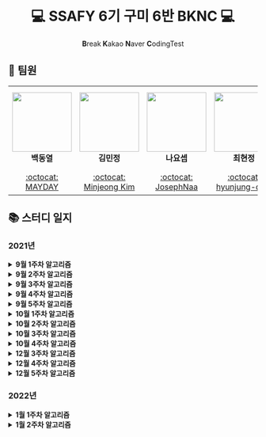 <h1 align="center">💻 SSAFY 6기 구미 6반  BKNC 💻</h1>
<p align="center"><b>B</b>reak<b> K</b>akao <b>N</b>aver <b>C</b>odingTest</p>

## 👋 팀원

<table>
    <tr height="170px">
        <td align="center" width="170px">
            <a href="https://github.com/micro155"><img height="120px" width="120px" src="https://avatars.githubusercontent.com/u/69238456?v=4"/></a>
            <br />
            <strong>백동열</strong>
        </td>
        <td align="center" width="170px">
            <a href="https://github.com/Tenykim1109"><img height="120px" width="120px" src="https://avatars.githubusercontent.com/u/48265915?v=4"/></a>
            <br />
            <strong>김민정</strong>
        </td>
        <td align="center" width="170px">
            <a href="https://github.com/JosephNaa"><img height="120px" width="120px" src="https://avatars.githubusercontent.com/u/17241871?v=4"/></a>
            <br />
            <strong>나요셉</strong>
        </td>
        <td align="center" width="170px">
            <a href="https://github.com/hyunjung-choi"><img height="120px" width="120px" src="https://avatars.githubusercontent.com/u/69616347?v=4"/></a>
            <br />
            <strong>최현정</strong>
        </td>
    </tr>
    <tr height="50px">
        <td align="center">
            <a href="https://github.com/micro155">:octocat: MAYDAY</a>
            <br />
        </td>
        <td align="center">
            <a href="https://github.com/Tenykim1109">:octocat: Minjeong Kim</a>
            <br />
        <td align="center">
            <a href="https://github.com/JosephNaa">:octocat: JosephNaa</a>
            <br />
        </td>
        <td align="center">
            <a href="https://github.com/hyunjung-choi">:octocat: hyunjung-choi</a>
            <br />
        </td>
    </tr>
</table>

## 📚 스터디 일지

### 2021년

<details markdown="1">
<summary><strong>9월 1주차 알고리즘</strong></summary>
<br/>

|날짜|문제 번호|문제 이름|
|:---:|:---:|:---:|
|8월 30일(월)|<a href="https://www.acmicpc.net/problem/7569" target="_blank">BOJ 7569</a>|<a href="https://www.acmicpc.net/problem/7569" target="_blank">토마토</a>|    
|8월 31일(화)|<a href="https://swexpertacademy.com/main/code/problem/problemDetail.do?contestProbId=AV15OZ4qAPICFAYD&categoryId=AV15OZ4qAPICFAYD&categoryType=CODE" target="_blank">SWEA 1247</a>|<a href="https://swexpertacademy.com/main/code/problem/problemDetail.do?contestProbId=AV15OZ4qAPICFAYD&categoryId=AV15OZ4qAPICFAYD&categoryType=CODE" target="_blank">최적경로</a>|
|9월 1일(수)|<a href="https://swexpertacademy.com/main/code/problem/problemDetail.do?contestProbId=AV15PTkqAPYCFAYD&categoryId=AV15PTkqAPYCFAYD&categoryType=CODE" target="_blank">SWEA 1248</a>|<a href="https://swexpertacademy.com/main/code/problem/problemDetail.do?contestProbId=AV15PTkqAPYCFAYD&categoryId=AV15PTkqAPYCFAYD&categoryType=CODE" target="_blank">공통 조상</a>| 
|9월 1일(수)|<a href="https://swexpertacademy.com/main/code/problem/problemDetail.do?contestProbId=AV15QRX6APsCFAYD" target="_blank">SWEA 1249</a>|<a href="https://swexpertacademy.com/main/code/problem/problemDetail.do?contestProbId=AV15QRX6APsCFAYD" target="_blank">보급로</a>|   
|9월 2일(수)|<a href="https://swexpertacademy.com/main/code/problem/problemDetail.do?contestProbId=AV15StKqAQkCFAYD" target="_blank">SWEA 1251</a>|<a href="https://swexpertacademy.com/main/code/problem/problemDetail.do?contestProbId=AV15StKqAQkCFAYD" target="_blank">하나로</a>|    
|9월 2일(목)|<a href="https://swexpertacademy.com/main/code/problem/problemDetail.do?contestProbId=AV14jJh6ACYCFAYD" target="_blank">SWEA 1221</a>|<a href="https://swexpertacademy.com/main/code/problem/problemDetail.do?contestProbId=AV14jJh6ACYCFAYD" target="_blank">GNS</a>|
|9월 2일(목)|<a href="https://swexpertacademy.com/main/code/problem/problemDetail.do?contestProbId=AV18KWf6ItECFAZN" target="_blank">SWEA 1257</a>|<a href="https://swexpertacademy.com/main/code/problem/problemDetail.do?contestProbId=AV18KWf6ItECFAZN" target="_blank">K번째 문자열</a>|
|9월 3일(금)|<a href="https://swexpertacademy.com/main/code/problem/problemDetail.do?contestProbId=AV18LoAqItcCFAZN" target="_blank">SWEA 1258</a>|<a href="https://swexpertacademy.com/main/code/problem/problemDetail.do?contestProbId=AV18LoAqItcCFAZN" target="_blank">행렬찾기</a>|
|9월 3일(금)|<a href="https://swexpertacademy.com/main/code/problem/problemDetail.do?contestProbId=AV18NaZqIt8CFAZN" target="_blank">SWEA 1259</a>|<a href="https://swexpertacademy.com/main/code/problem/problemDetail.do?contestProbId=AV18NaZqIt8CFAZN" target="_blank">금속막대</a>|
|9월 3일(금)|<a href="https://swexpertacademy.com/main/code/problem/problemDetail.do?contestProbId=AV18OR16IuUCFAZN" target="_blank">SWEA 1260</a>|<a href="https://swexpertacademy.com/main/code/problem/problemDetail.do?contestProbId=AV18OR16IuUCFAZN" target="_blank">화학물질2</a>|

</details>

<details markdown="1">
<summary><strong>9월 2주차 알고리즘</strong></summary>
<br/>

|날짜|문제 번호|문제 이름|
|:---:|:---:|:---:|
|9월 6일(월)|<a href="https://swexpertacademy.com/main/code/problem/problemDetail.do?contestProbId=AWIeRZV6kBUDFAVH" target="_blank">SWEA 4008</a>|<a href="https://swexpertacademy.com/main/code/problem/problemDetail.do?contestProbId=AWIeRZV6kBUDFAVH" target="_blank">숫자 만들기</a>|    
|9월 6일(월)|<a href="https://swexpertacademy.com/main/code/problem/problemDetail.do?contestProbId=AV5PpFQaAQMDFAUq" target="_blank">SWEA 1952</a>|<a href="https://swexpertacademy.com/main/code/problem/problemDetail.do?contestProbId=AV5PpFQaAQMDFAUq" target="_blank">수영장</a>|
|9월 7일(화)|<a href="https://swexpertacademy.com/main/code/problem/problemDetail.do?contestProbId=AWIeUtVakTMDFAVH" target="_blank">SWEA 4012</a>|<a href="https://swexpertacademy.com/main/code/problem/problemDetail.do?contestProbId=AWIeUtVakTMDFAVH" target="_blank">요리사</a>|    
|9월 7일(화)|<a href="https://swexpertacademy.com/main/code/problem/problemDetail.do?contestProbId=AV5V4A46AdIDFAWu" target="_blank">SWEA 2115</a>|<a href="https://swexpertacademy.com/main/code/problem/problemDetail.do?contestProbId=AV5V4A46AdIDFAWu" target="_blank">벌꿀채취</a>|
|9월 8일(수)|<a href="https://swexpertacademy.com/main/code/problem/problemDetail.do?contestProbId=AWngfZVa9XwDFAQU" target="_blank">SWEA 7465</a>|<a href="https://swexpertacademy.com/main/code/problem/problemDetail.do?contestProbId=AWngfZVa9XwDFAQU" target="_blank">창용 마을 무리의 개수</a>|    
|9월 8일(수)|<a href="https://swexpertacademy.com/main/code/problem/problemDetail.do?contestProbId=AV5PpLlKAQ4DFAUq" target="_blank">SWEA 1953</a>|<a href="https://swexpertacademy.com/main/code/problem/problemDetail.do?contestProbId=AV5PpLlKAQ4DFAUq" target="_blank">탈주범 검거</a>|
|9월 9일(목)|<a href="https://swexpertacademy.com/main/code/problem/problemDetail.do?contestProbId=AV4suNtaXFEDFAUf" target="_blank">SWEA 1767</a>|<a href="https://swexpertacademy.com/main/code/problem/problemDetail.do?contestProbId=AV4suNtaXFEDFAUf" target="_blank">프로세서 연결하기</a>|    
|9월 9일(목)|<a href="https://swexpertacademy.com/main/code/problem/problemDetail.do?contestProbId=AV5V61LqAf8DFAWu" target="_blank">SWEA 2117</a>|<a href="https://swexpertacademy.com/main/code/problem/problemDetail.do?contestProbId=AV5V61LqAf8DFAWu" target="_blank">홈 방범 서비스</a>|

</details>

<details markdown="1">
<summary><strong>9월 3주차 알고리즘</strong></summary>
<br/>

|날짜|문제 번호|문제 이름|
|:---:|:---:|:---:|
|9월 13일(월)|<a href="https://www.acmicpc.net/problem/1780" target="_blank">BOJ 1780</a>|<a href="https://www.acmicpc.net/problem/1780" target="_blank">종이의 개수</a>|    
|9월 14일(화)|<a href="https://www.acmicpc.net/problem/2447" target="_blank">BOJ 2447</a>|<a href="https://www.acmicpc.net/problem/2447" target="_blank">별 찍기 - 10</a>| 
|9월 15일(수)|<a href="https://www.acmicpc.net/problem/1992" target="_blank">BOJ 1992</a>|<a href="https://www.acmicpc.net/problem/1992" target="_blank">쿼드트리</a>|
|9월 16일(목)|<a href="https://www.acmicpc.net/problem/18222" target="_blank">BOJ 18222</a>|<a href="https://www.acmicpc.net/problem/18222" target="_blank">투에-모스 문자열</a>|
|9월 17일(금)|<a href="https://www.acmicpc.net/problem/2740" target="_blank">BOJ 2740</a>|<a href="https://www.acmicpc.net/problem/2740" target="_blank">행렬 곱셈</a>|
</details>

<details markdown="1">
<summary><strong>9월 4주차 알고리즘</strong></summary>
<br/>

|날짜|문제 번호|문제 이름|
|:---:|:---:|:---:|
|9월 23일(목)|<a href="https://www.acmicpc.net/problem/11049" target="_blank">BOJ 11049</a>|<a href="https://www.acmicpc.net/problem/11049" target="_blank">행렬 곱셈 순서</a>|
|9월 24일(금)|<a href="https://www.acmicpc.net/problem/1463" target="_blank">BOJ 1463</a>|<a href="https://www.acmicpc.net/problem/1463" target="_blank">1로 만들기</a>|
</details>

<details markdown="1">
<summary><strong>9월 5주차 알고리즘</strong></summary>
<br/>

|날짜|문제 번호|문제 이름|
|:---:|:---:|:---:|
|9월 27일(월)|<a href="https://www.acmicpc.net/problem/2110" target="_blank">BOJ 2110</a>|<a href="https://www.acmicpc.net/problem/2110" target="_blank">공유기 설치</a>|
|9월 28일(화)|<a href="https://www.acmicpc.net/problem/10815" target="_blank">BOJ 10815</a>|<a href="https://www.acmicpc.net/problem/10815" target="_blank">숫자 카드</a>|
|9월 29일(수)|<a href="https://www.acmicpc.net/problem/1654" target="_blank">BOJ 1654</a>|<a href="https://www.acmicpc.net/problem/1654" target="_blank">랜선 자르기</a>|
|9월 30일(목)|<a href="https://www.acmicpc.net/problem/12015" target="_blank">BOJ 12015</a>|<a href="https://www.acmicpc.net/problem/12015" target="_blank">가장 긴 증가하는 부분 수열 2</a>|
|10월 1일(금)|<a href="https://www.acmicpc.net/problem/1764" target="_blank">BOJ 1764</a>|<a href="https://www.acmicpc.net/problem/1764" target="_blank">듣보잡</a>|
</details>

<details markdown="1">
<summary><strong>10월 1주차 알고리즘</strong></summary>
<br/>

|날짜|문제 번호|문제 이름|
|:---:|:---:|:---:|
|10월 5일(화)|<a href="https://www.acmicpc.net/problem/1446" target="_blank">BOJ 1446</a>|<a href="https://www.acmicpc.net/problem/1446" target="_blank">지름길</a>|
|10월 6일(수)|<a href="https://www.acmicpc.net/problem/1753" target="_blank">BOJ 1753</a>|<a href="https://www.acmicpc.net/problem/1753" target="_blank">최단경로</a>|
|10월 7일(목)|<a href="https://www.acmicpc.net/problem/18352" target="_blank">BOJ 18352</a>|<a href="https://www.acmicpc.net/problem/18352" target="_blank">특정 거리의 도시 찾기</a>|
|10월 8일(금)|<a href="https://www.acmicpc.net/problem/1504" target="_blank">BOJ 1504</a>|<a href="https://www.acmicpc.net/problem/1504" target="_blank">특정한 최단 경로</a>|
</details>

<details markdown="1">
<summary><strong>10월 2주차 알고리즘</strong></summary>
<br/>

|날짜|문제 번호|문제 이름|
|:---:|:---:|:---:|
|10월 12일(화)|<a href="https://www.acmicpc.net/problem/11723" target="_blank">BOJ 11723</a>|<a href="https://www.acmicpc.net/problem/11723" target="_blank">집합</a>|
|10월 13일(수)|<a href="https://swexpertacademy.com/main/code/problem/problemDetail.do?contestProbId=AWL2vlPKMlQDFAUE" target="_blank">SWEA 4311</a>|<a href="https://swexpertacademy.com/main/code/problem/problemDetail.do?contestProbId=AWL2vlPKMlQDFAUE" target="_blank">오래된 스마트폰</a>|
|10월 14일(목)|<a href="https://www.acmicpc.net/problem/1182" target="_blank">BOJ 1182</a>|<a href="https://www.acmicpc.net/problem/1182" target="_blank">부분수열의 합</a>|
</details>

<details markdown="1">
<summary><strong>10월 3주차 알고리즘</strong></summary>
<br/>

|날짜|문제 번호|문제 이름|
|:---:|:---:|:---:|
|10월 18일(월)|<a href="https://www.acmicpc.net/problem/2003" target="_blank">BOJ 2003</a>|<a href="https://www.acmicpc.net/problem/2003" target="_blank">수들의 합 2</a>|
|10월 19일(화)|<a href="https://www.acmicpc.net/problem/3273" target="_blank">BOJ 3273</a>|<a href="https://www.acmicpc.net/problem/3273" target="_blank">두 수의 합</a>|
|10월 20일(수)|<a href="https://www.acmicpc.net/problem/2559" target="_blank">BOJ 2559</a>|<a href="https://www.acmicpc.net/problem/2559" target="_blank">수열</a>|
|10월 21일(목)|<a href="https://www.acmicpc.net/problem/2531" target="_blank">BOJ 2531</a>|<a href="https://www.acmicpc.net/problem/2531" target="_blank">회전 초밥</a>|

</details>


<details markdown="1">
<summary><strong>10월 4주차 알고리즘</strong></summary>
<br/>

|날짜|문제 번호|문제 이름|
|:---:|:---:|:---:|
|10월 25일(월)|<a href="https://www.acmicpc.net/problem/11286" target="_blank">BOJ 11286</a>|<a href="https://www.acmicpc.net/problem/11286" target="_blank">절댓값 힙</a>|
|10월 26일(화)|<a href="https://www.acmicpc.net/problem/15903" target="_blank">BOJ 15903</a>|<a href="https://www.acmicpc.net/problem/15903" target="_blank">카드 합체 놀이</a>|
|10월 27일(수)|<a href="https://www.acmicpc.net/problem/1374" target="_blank">BOJ 1374</a>|<a href="https://www.acmicpc.net/problem/1374" target="_blank">강의실</a>|
|10월 28일(목)|<a href="https://www.acmicpc.net/problem/1655" target="_blank">BOJ 1655</a>|<a href="https://www.acmicpc.net/problem/1655" target="_blank">가운데를 말해요</a>|


</details>


<details markdown="1">
<summary><strong>12월 3주차 알고리즘</strong></summary>
<br/>

|날짜|문제 번호|문제 이름|
|:---:|:---:|:---:|
|12월 13일(월)|<a href="https://www.acmicpc.net/problem/2644" target="_blank">BOJ 2644</a>|<a href="https://www.acmicpc.net/problem/2644" target="_blank">촌수 계산</a>|
|12월 13일(월)|<a href="https://www.acmicpc.net/problem/11725" target="_blank">BOJ 11725</a>|<a href="https://www.acmicpc.net/problem/11725" target="_blank">트리의 부모 찾기</a>|
|12월 14일(화)|<a href="https://www.acmicpc.net/problem/1012" target="_blank">BOJ 1012</a>|<a href="https://www.acmicpc.net/problem/1012" target="_blank">유기농 배추</a>|
|12월 14일(화)|<a href="https://www.acmicpc.net/problem/4963" target="_blank">BOJ 4963</a>|<a href="https://www.acmicpc.net/problem/4963" target="_blank">섬의 개수</a>|
|12월 15일(수)|<a href="https://www.acmicpc.net/problem/11724" target="_blank">BOJ 11724</a>|<a href="https://www.acmicpc.net/problem/11724" target="_blank">연결 요소의 개수</a>|
|12월 15일(수)|<a href="https://www.acmicpc.net/problem/1325" target="_blank">BOJ 1325</a>|<a href="https://www.acmicpc.net/problem/1325" target="_blank">효율적인 해킹</a>|
|12월 17일(금)|<a href="https://www.acmicpc.net/problem/1987" target="_blank">BOJ 1987</a>|<a href="https://www.acmicpc.net/problem/1987" target="_blank">알파벳</a>|

</details>

<details markdown="1">
<summary><strong>12월 4주차 알고리즘</strong></summary>
<br/>

|날짜|문제 번호|문제 이름|
|:---:|:---:|:---:|
|12월 20일(월)|<a href="https://www.acmicpc.net/problem/7576" target="_blank">BOJ 7576</a>|<a href="https://www.acmicpc.net/problem/7576" target="_blank">토마토</a>|
|12월 20일(월)|<a href="https://www.acmicpc.net/problem/2667" target="_blank">BOJ 2667</a>|<a href="https://www.acmicpc.net/problem/2667" target="_blank">단지번호붙이기</a>|
|12월 21일(화)|<a href="https://www.acmicpc.net/problem/1697" target="_blank">BOJ 1697</a>|<a href="https://www.acmicpc.net/problem/1697" target="_blank">숨바꼭질</a>|
|12월 21일(화)|<a href="https://www.acmicpc.net/problem/1926" target="_blank">BOJ 1926</a>|<a href="https://www.acmicpc.net/problem/1926" target="_blank">그림</a>|
|12월 22일(수)|<a href="https://www.acmicpc.net/problem/14502" target="_blank">BOJ 14502</a>|<a href="https://www.acmicpc.net/problem/14502" target="_blank">연구소</a>|

</details>

<details markdown="1">
<summary><strong>12월 5주차 알고리즘</strong></summary>
<br/>

|날짜|문제 번호|문제 이름|
|:---:|:---:|:---:|
|12월 27일(월)|<a href="https://www.acmicpc.net/problem/2579" target="_blank">BOJ 2579</a>|<a href="https://www.acmicpc.net/problem/2579" target="_blank">계단오르기</a>|
|12월 27일(월)|<a href="https://www.acmicpc.net/problem/11726" target="_blank">BOJ 11726</a>|<a href="https://www.acmicpc.net/problem/11726" target="_blank">2xn 타일링</a>|
|12월 28일(화)|<a href="https://www.acmicpc.net/problem/1932" target="_blank">BOJ 1932</a>|<a href="https://www.acmicpc.net/problem/1932" target="_blank">정수 삼각형</a>|
|12월 28일(화)|<a href="https://www.acmicpc.net/problem/11727" target="_blank">BOJ 11727</a>|<a href="https://www.acmicpc.net/problem/11727" target="_blank">2xn 타일링 2</a>|

</details>

### 2022년

<details markdown="1">
<summary><strong>1월 1주차 알고리즘</strong></summary>
<br/>

|날짜|문제 번호|문제 이름|
|:---:|:---:|:---:|
|1월 3일(월)|<a href="https://www.acmicpc.net/problem/1475" target="_blank">BOJ 1475</a>|<a href="https://www.acmicpc.net/problem/1475" target="_blank">방 번호</a>|
|1월 3일(월)|<a href="https://www.acmicpc.net/problem/2980" target="_blank">BOJ 2980</a>|<a href="https://www.acmicpc.net/problem/2980" target="_blank">도로와 신호등</a>|
|1월 4일(화)|<a href="https://www.acmicpc.net/problem/1476" target="_blank">BOJ 1476</a>|<a href="https://www.acmicpc.net/problem/1476" target="_blank">날짜 계산</a>|
|1월 4일(화)|<a href="https://www.acmicpc.net/problem/2108" target="_blank">BOJ 2108</a>|<a href="https://www.acmicpc.net/problem/2108" target="_blank">통계학</a>|
|1월 5일(수)|<a href="https://www.acmicpc.net/problem/1748" target="_blank">BOJ 1748</a>|<a href="https://www.acmicpc.net/problem/1748" target="_blank">수 이어 쓰기 1</a>|
|1월 5일(수)|<a href="https://www.acmicpc.net/problem/10773" target="_blank">BOJ 10773</a>|<a href="https://www.acmicpc.net/problem/10773" target="_blank">제로</a>|
|1월 6일(목)|<a href="https://www.acmicpc.net/problem/1966" target="_blank">BOJ 1966</a>|<a href="https://www.acmicpc.net/problem/1966" target="_blank">프린터 큐</a>|
|1월 6일(목)|<a href="https://www.acmicpc.net/problem/2504" target="_blank">BOJ 2504</a>|<a href="https://www.acmicpc.net/problem/2504" target="_blank">괄호의 값</a>|
|1월 7일(금)|<a href="https://www.acmicpc.net/problem/15686" target="_blank">BOJ 15686</a>|<a href="https://www.acmicpc.net/problem/15686" target="_blank">치킨 배달</a>|
</details>

<details markdown="1">
<summary><strong>1월 2주차 알고리즘</strong></summary>
<br/>

|날짜|문제 번호|문제 이름|
|:---:|:---:|:---:|
|1월 10일(월)|<a href="https://www.acmicpc.net/problem/1541" target="_blank">BOJ 1541</a>|<a href="https://www.acmicpc.net/problem/1541" target="_blank">잃어버린 괄호</a>|
|1월 10일(월)|<a href="https://www.acmicpc.net/problem/1931" target="_blank">BOJ 1931</a>|<a href="https://www.acmicpc.net/problem/1931" target="_blank">회의실 배정</a>|
|1월 11일(화)|<a href="https://www.acmicpc.net/problem/1105" target="_blank">BOJ 1105</a>|<a href="https://www.acmicpc.net/problem/1105" target="_blank">팔</a>|
|1월 11일(화)|<a href="https://www.acmicpc.net/problem/1052" target="_blank">BOJ 1052</a>|<a href="https://www.acmicpc.net/problem/1052" target="_blank">물병</a>|
</details>
